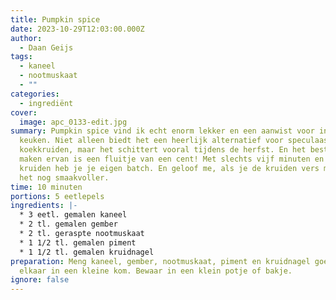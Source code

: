 ```yaml
---
title: Pumpkin spice
date: 2023-10-29T12:03:00.000Z
author:
  - Daan Geijs
tags:
  - kaneel
  - nootmuskaat
  - ""
categories:
  - ingrediënt
cover:
  image: apc_0133-edit.jpg
summary: Pumpkin spice vind ik echt enorm lekker en een aanwist voor in de
  keuken. Niet alleen biedt het een heerlijk alternatief voor speculaas of
  koekkruiden, maar het schittert vooral tijdens de herfst. En het beste? Het
  maken ervan is een fluitje van een cent! Met slechts vijf minuten en vijf
  kruiden heb je je eigen batch. En geloof me, als je de kruiden vers maalt, is
  het nog smaakvoller.
time: 10 minuten
portions: 5 eetlepels
ingredients: |-
  * 3 eetl. gemalen kaneel
  * 2 tl. gemalen gember
  * 2 tl. geraspte nootmuskaat
  * 1 1/2 tl. gemalen piment
  * 1 1/2 tl. gemalen kruidnagel
preparation: Meng kaneel, gember, nootmuskaat, piment en kruidnagel goed door
  elkaar in een kleine kom. Bewaar in een klein potje of bakje.
ignore: false
---
```

